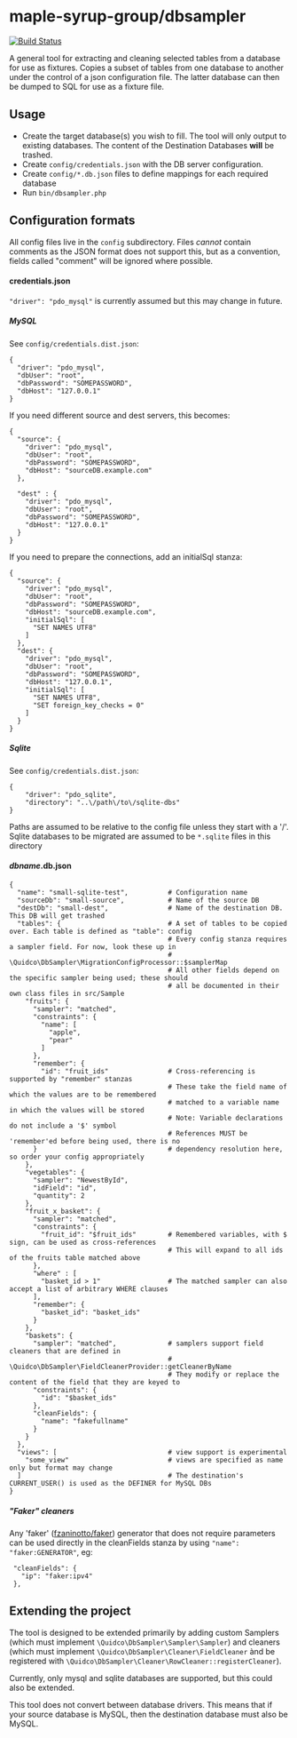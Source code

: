 maple-syrup-group/dbsampler
===========================

[![Build Status](https://travis-ci.org/MapleSyrupGroup/dbsampler.svg?branch=master)](https://travis-ci.org/MapleSyrupGroup/dbsampler)

A general tool for extracting and cleaning selected tables from a database for use as fixtures. 
Copies a subset of tables from one database to another under the control of a json configuration file. 
The latter database can then be dumped to SQL for use as a fixture file.

Usage
-----

- Create the target database(s) you wish to fill. The tool will only output to existing databases. The content of the Destination Databases **will** be trashed.
- Create `config/credentials.json` with the DB server configuration. 
- Create `config/*.db.json` files to define mappings for each required database
- Run `bin/dbsampler.php`

Configuration formats
---------------------

All config files live in the `config` subdirectory. Files *cannot* contain comments as the JSON format does not support this, but as a convention, fields called "comment" will be ignored where possible.

#### credentials.json

`"driver": "pdo_mysql"` is currently assumed but this may change in future.

##### MySQL

See `config/credentials.dist.json`:

    {
      "driver": "pdo_mysql",
      "dbUser": "root",
      "dbPassword": "SOMEPASSWORD",
      "dbHost": "127.0.0.1"
    }
    
If you need different source and dest servers, this becomes:
    
    {
      "source": {
        "driver": "pdo_mysql",
        "dbUser": "root",
        "dbPassword": "SOMEPASSWORD",
        "dbHost": "sourceDB.example.com"
      },
    
      "dest" : {
        "driver": "pdo_mysql",
        "dbUser": "root",
        "dbPassword": "SOMEPASSWORD",
        "dbHost": "127.0.0.1"
      }
    }
        
If you need to prepare the connections, add an initialSql stanza:
        
    {
      "source": {
        "driver": "pdo_mysql",
        "dbUser": "root",
        "dbPassword": "SOMEPASSWORD",
        "dbHost": "sourceDB.example.com",
        "initialSql": [
          "SET NAMES UTF8"
        ]
      },
      "dest": {
        "driver": "pdo_mysql",
        "dbUser": "root",
        "dbPassword": "SOMEPASSWORD",
        "dbHost": "127.0.0.1",
        "initialSql": [
          "SET NAMES UTF8",
          "SET foreign_key_checks = 0"
        ]
      }
    }        
    
##### Sqlite
    
See `config/credentials.dist.json`:
    
    {
        "driver": "pdo_sqlite",
        "directory": "..\/path\/to\/sqlite-dbs"
    }
    
Paths are assumed to be relative to the config file unless they start with a '/'. Sqlite databases to be migrated are 
assumed to be `*.sqlite` files in this directory

#### *dbname*.db.json
    
    {
      "name": "small-sqlite-test",          # Configuration name
      "sourceDb": "small-source",           # Name of the source DB
      "destDb": "small-dest",               # Name of the destination DB. This DB will get trashed
      "tables": {                           # A set of tables to be copied over. Each table is defined as "table": config
                                            # Every config stanza requires a sampler field. For now, look these up in 
                                            # \Quidco\DbSampler\MigrationConfigProcessor::$samplerMap
                                            # All other fields depend on the specific sampler being used; these should 
                                            # all be documented in their own class files in src/Sample
        "fruits": {
          "sampler": "matched",
          "constraints": {
            "name": [
              "apple",
              "pear"
            ]
          },
          "remember": {
            "id": "fruit_ids"               # Cross-referencing is supported by "remember" stanzas
                                            # These take the field name of which the values are to be remembered
                                            # matched to a variable name in which the values will be stored
                                            # Note: Variable declarations do not include a '$' symbol 
                                            # References MUST be 'remember'ed before being used, there is no
          }                                 # dependency resolution here, so order your config appropriately
        },
        "vegetables": {
          "sampler": "NewestById",
          "idField": "id",
          "quantity": 2
        },
        "fruit_x_basket": {
          "sampler": "matched",
          "constraints": {
            "fruit_id": "$fruit_ids"        # Remembered variables, with $ sign, can be used as cross-references
                                            # This will expand to all ids of the fruits table matched above
          },
          "where" : [
            "basket_id > 1"                 # The matched sampler can also accept a list of arbitrary WHERE clauses
          ],
          "remember": {
            "basket_id": "basket_ids"
          }
        },
        "baskets": {
          "sampler": "matched",             # samplers support field cleaners that are defined in
                                            # \Quidco\DbSampler\FieldCleanerProvider::getCleanerByName
                                            # They modify or replace the content of the field that they are keyed to
          "constraints": {
            "id": "$basket_ids"
          },
          "cleanFields": {
            "name": "fakefullname"
          }
        }
      },
      "views": [                            # view support is experimental
        "some_view"                         # views are specified as name only but format may change
      ]                                     # The destination's CURRENT_USER() is used as the DEFINER for MySQL DBs
    }
    
##### "Faker" cleaners
    
Any 'faker' ([fzaninotto/faker](https://github.com/fzaninotto/Faker)) generator that does not require parameters can be 
used directly in the cleanFields stanza by using `"name": "faker:GENERATOR"`, eg:
   
     "cleanFields": {
       "ip": "faker:ipv4"
     },
   

Extending the project
---------------------
The tool is designed to be extended primarily by adding custom Samplers (which must implement `\Quidco\DbSampler\Sampler\Sampler`) 
and cleaners (which must implement `\Quidco\DbSampler\Cleaner\FieldCleaner` ànd be registered with `\Quidco\DbSampler\Cleaner\RowCleaner::registerCleaner`).

Currently, only mysql and sqlite databases are supported, but this could also be extended.

This tool does not convert between database drivers. This means that if your source database is MySQL, then the destination database must also be MySQL.